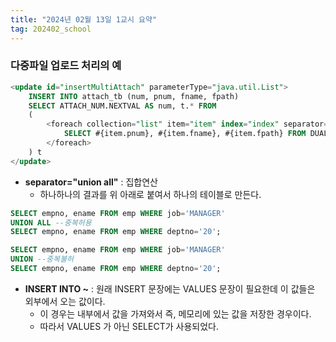 ```yaml
---
title: "2024년 02월 13일 1교시 요약"
tag: 202402_school
---
```


### 다중파일 업로드 처리의 예

```sql
<update id="insertMultiAttach" parameterType="java.util.List">
    INSERT INTO attach_tb (num, pnum, fname, fpath)
    SELECT ATTACH_NUM.NEXTVAL AS num, t.* FROM
    (
        <foreach collection="list" item="item" index="index" separator="union all">
            SELECT #{item.pnum}, #{item.fname}, #{item.fpath} FROM DUAL
        </foreach>
    ) t
</update>
```

- **separator="union all"** : 집합연산
  - 하나하나의 결과를 위 아래로 붙여서 하나의 테이블로 만든다.

```sql
SELECT empno, ename FROM emp WHERE job='MANAGER'
UNION ALL --중복허용
SELECT empno, ename FROM emp WHERE deptno='20';

SELECT empno, ename FROM emp WHERE job='MANAGER'
UNION --중복불허
SELECT empno, ename FROM emp WHERE deptno='20';
```

- **INSERT INTO ~** : 원래 INSERT 문장에는 VALUES 문장이 필요한데 이 값들은 외부에서 오는 값이다. 
  - 이 경우는 내부에서 값을 가져와서 즉, 메모리에 있는 값을 저장한 경우이다. 
  - 따라서 VALUES 가 아닌 SELECT가 사용되었다.
